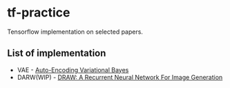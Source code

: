 # tf-practice
Tensorflow implementation on selected papers.

## List of implementation
- VAE - [Auto-Encoding Variational Bayes](https://arxiv.org/pdf/1312.6114.pdf)
- DARW(WIP) - [DRAW: A Recurrent Neural Network For Image Generation](https://arxiv.org/pdf/1502.04623.pdf)
